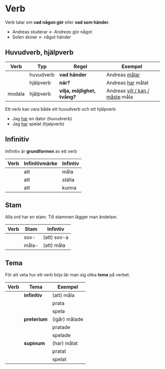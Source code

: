 # Verb

Verb talar om __vad någon gör__ eller __vad som händer__.

- Andreas studerar <- _Andreas_ gör något
- Solen skiner <- något händer

## Huvudverb, hjälpverb 

|  Verb  | Typ        | Regel                               | Exempel                                    |
| -------| ---------- | ----------------------------------- | ------------------------------------------ |
|        | huvudverb  | __vad händer__                      | Andreas <ins>målar</ins>                   |
|        | hjälpverb  | __när?__                            | Andreas <ins>har</ins> målat               |
| modala | hjälpverb  | __vilja, möjlighet, tvång?__        | Andreas <ins>vill / kan / måste</ins> måla |

Ett verb kan vara både ett huvudverb och ett hjälpverb

- Jag <ins>har</ins> en dator (huvudverb)
- Jag <ins>har</ins> spelat (hjalpverb)

## Infinitiv

Infinitiv är __grundformen__ av ett verb

|  Verb  | Infinitivmärke | Infintiv   |
| -------| ----------     | -----------|
|        | att            | måla       |
|        | att            | ställa     |
|        | att            | kunna      |

## Stam

Alla ord har en stam. Till stammen lägger man ändelser.

|  Verb  | Stam       | Infintiv     |
| -------| ---------- | ------------ |
|        | sov-       | (att) sov-a  |
|        | måla-      | (att) måla   |

## Tema

För att veta hur ett verb böjs lär man sig olika __tema__ på verbet.

|  Verb  | Tema           | Exempel                             |
| -------| -------------- | ----------------------------------- |
|        | __infinitiv__  | (att)  måla                         |
|        |                |        prata                        |
|        |                |        spela                        |
|        | __preterium__  | (igår) målade                       |
|        |                |        pratade                      |
|        |                |        spelade                      |
|        | __supinum__    | (har)  målat                        |
|        |                |        pratat                       |
|        |                |        spelat                       |
